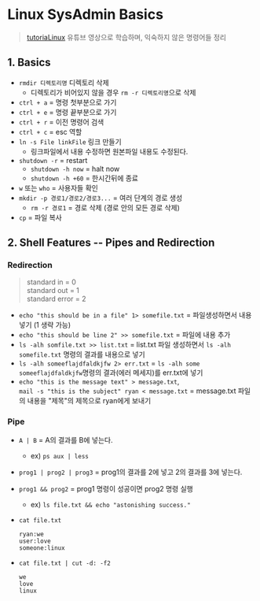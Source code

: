 # Linux SysAdmin Basics
>[tutoriaLinux](https://www.youtube.com/watch?v=bju_FdCo42w&list=PLtK75qxsQaMLZSo7KL-PmiRarU7hrpnwK) 유튜브 영상으로 학습하며, 익숙하지 않은 명령어들 정리

## 1. Basics
- `rmdir 디렉토리명` 디렉토리 삭제
  - 디렉토리가 비어있지 않을 경우 `rm -r 디렉토리명`으로 삭제
- `ctrl + a` = 명령 첫부분으로 가기
- `ctrl + e` = 명령 끝부분으로 가기
- `ctrl + r` = 이전 명령어 검색
- `ctrl + c` = esc 역할
- `ln -s File linkFile` 링크 만들기
  - 링크파일에서 내용 수정하면 원본파일 내용도 수정된다.
- `shutdown -r` = restart
  - `shutdown -h now` = halt now
  - `shutdown -h +60` = 한시간뒤에 종료
- `w` 또는 `who` = 사용자들 확인
- `mkdir -p 경로1/경로2/경로3...` = 여러 단계의 경로 생성
  - `rm -r 경로1` = 경로 삭제 (경로 안의 모든 경로 삭제)
- `cp`  = 파일 복사

## 2. Shell Features -- Pipes and Redirection

### Redirection
>standard in = 0  
>standard out = 1  
>standard error = 2

- `echo "this should be in a file" 1> somefile.txt` = 파일생성하면서 내용 넣기 (1 생략 가능)
- `echo "this should be line 2" >> somefile.txt` = 파일에 내용 추가
- `ls -alh somfile.txt >> list.txt` = list.txt 파일 생성하면서 `ls -alh somefile.txt` 명령의 결과를 내용으로 넣기
- `ls -alh someeflajdfaldkjfw 2> err.txt` = `ls -alh some someeflajdfaldkjfw`명령의 결과(에러 메세지)를 err.txt에 넣기
- `echo "this is the message text" > message.txt`,  
`mail -s "this is the subject" ryan < message.txt` = message.txt 파일의 내용을 "제목"의 제목으로 ryan에게 보내기

### Pipe
- `A | B` = A의 결과를 B에 넣는다.
  - ex) `ps aux | less`
- `prog1 | prog2 | prog3` = prog1의 결과를 2에 넣고 2의 결과를 3에 넣는다.
- `prog1 && prog2` = prog1 명령이 성공이면 prog2 명령 실행
  - ex) `ls file.txt && echo "astonishing success."`

- `cat file.txt`
    ~~~
    ryan:we  
    user:love  
    someone:linux
    ~~~
- `cat file.txt | cut -d: -f2`
    ~~~
    we
    love
    linux
    ~~~
